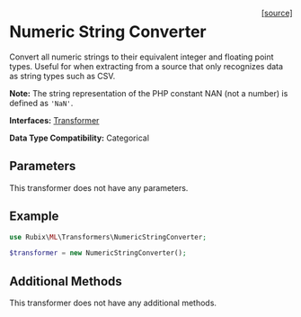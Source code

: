 <span style="float:right;"><a href="https://github.com/RubixML/RubixML/blob/master/src/Transformers/NumericStringConverter.php">[source]</a></span>

# Numeric String Converter
Convert all numeric strings to their equivalent integer and floating point types. Useful for when extracting from a source that only recognizes data as string types such as CSV.

**Note:** The string representation of the PHP constant NAN (not a number) is defined as `'NaN'`.

**Interfaces:** [Transformer](api.md#transformer)

**Data Type Compatibility:** Categorical

## Parameters
This transformer does not have any parameters.

## Example
```php
use Rubix\ML\Transformers\NumericStringConverter;

$transformer = new NumericStringConverter();
```

## Additional Methods
This transformer does not have any additional methods.
